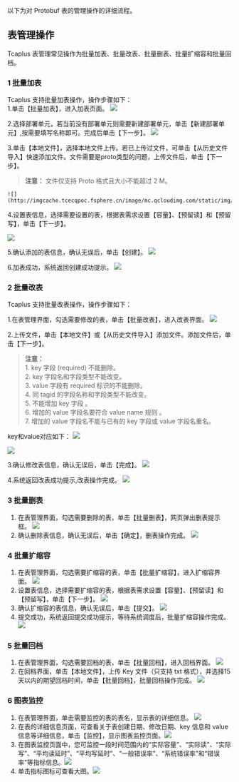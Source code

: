 以下为对 Protobuf 表的管理操作的详细流程。
## 表管理操作
Tcaplus 表管理常见操作为批量加表、批量改表、批量删表、批量扩缩容和批量回档。
### 1 批量加表
Tcaplus 支持批量加表操作，操作步骤如下：  
1.单击【批量加表】，进入加表页面。
![](http://imgcache.tcecqpoc.fsphere.cn/image/mc.qcloudimg.com/static/img/117cc31597481df9e0afe0bd26ccf20e/image.png)

2.选择部署单元，若当前没有部署单元则需要新建部署单元，单击【新建部署单元】,按需要填写名称即可。完成后单击【下一步】。
![](http://imgcache.tcecqpoc.fsphere.cn/image/mc.qcloudimg.com/static/img/c03aaf65c528be31d3b42fcb9a0709ce/image.png)

3.单击【本地文件】，选择本地文件上传。若已上传过文件，可单击【从历史文件导入】快速添加文件。文件需要是proto类型的问题，上传文件后，单击【下一步】。
> **注意：**
> 文件仅支持 Proto 格式且大小不能超过 2 M。

	![](http://imgcache.tcecqpoc.fsphere.cn/image/mc.qcloudimg.com/static/img/37b23489fbc6b2575eb812965a0269ba/1.png)

4.设置表信息，选择需要设置的表，根据表需求设置【容量】、【预留读】和【预留写】，单击【下一步】。

![](http://imgcache.tcecqpoc.fsphere.cn/image/mc.qcloudimg.com/static/img/bfb27ff224dd4948e44943a642d5de29/image.png)

5.确认添加的表信息，确认无误后，单击【创建】。
![](http://imgcache.tcecqpoc.fsphere.cn/image/mc.qcloudimg.com/static/img/dfc540003937c29071ec7106811e6eae/image.png)

6.加表成功，系统返回创建成功提示。
![](http://imgcache.tcecqpoc.fsphere.cn/image/mc.qcloudimg.com/static/img/4b9d86021decc15d23f64825b692970c/image.png)

### 2 批量改表
Tcaplus 支持批量改表操作，操作步骤如下：  

1.在表管理界面，勾选需要修改的表，单击【批量改表】，进入改表界面。
![](http://imgcache.tcecqpoc.fsphere.cn/image/mc.qcloudimg.com/static/img/bd3a29cdfea13211e281dd32d6769123/image.png)

2.上传文件，单击【本地文件】或【从历史文件导入】添加文件。添加文件后，单击【下一步】。
> **注意：**  
>  1\. key 字段 (required) 不能删除。  
>  2\. key 字段名和字段类型不能改变。  
>  3\. value 字段有 required 标识的不能删除。  
>  4\. 同 tagid 的字段名称和字段类型不能改变。  
>  5\. 不能增加 key 字段 。  
>  6\. 增加的 value 字段名要符合 value name 规则 。  
>  7\. 增加的 value 字段名不能与已有的 key 字段或 value 字段名重名。

key和value对应如下：
![](http://imgcache.tcecqpoc.fsphere.cn/image/mc.qcloudimg.com/static/img/09325a3f7eba4b5a938656bcdca36fed/key-value.png) 

![](http://imgcache.tcecqpoc.fsphere.cn/image/mc.qcloudimg.com/static/img/f2b47ab725185aecef43d5043fe27648/image.png)

3.确认修改表信息，确认无误后，单击【完成】。
![](http://imgcache.tcecqpoc.fsphere.cn/image/mc.qcloudimg.com/static/img/edfd149ef2865603bba6c00a7d8a57c2/image.png)

4.系统返回改表成功提示,改表操作完成。
![](http://imgcache.tcecqpoc.fsphere.cn/image/mc.qcloudimg.com/static/img/6f2022f870f890a6f83ecafad49dc578/image.png)

### 3 批量删表
1. 在表管理界面，勾选需要删除的表，单击【批量删表】，网页弹出删表提示框。
![](http://imgcache.tcecqpoc.fsphere.cn/image/mc.qcloudimg.com/static/img/f15f0d52ae7b5cc3ff2e0f44d3941e5b/image.png)
2. 确认删除表信息，确认无误后，单击【确定】，删表操作完成。
![](http://imgcache.tcecqpoc.fsphere.cn/image/mc.qcloudimg.com/static/img/4bf588feede44297c199de7d01555ffd/image.png)

### 4 批量扩缩容
1. 在表管理界面，勾选需要扩缩容的表，单击【批量扩缩容】，进入扩缩容界面。
![](http://imgcache.tcecqpoc.fsphere.cn/image/mc.qcloudimg.com/static/img/9ca0988b66a8231cb391f6ce32072c3c/image.png)
2. 设置表信息，选择需要扩缩容的表，根据表需求设置【容量】、【预留读】和【预留写】，单击【下一步】。
![](http://imgcache.tcecqpoc.fsphere.cn/image/mc.qcloudimg.com/static/img/b670d09409f7bfb3ec536aa77646d717/image.png)
3. 确认扩缩容的表信息，确认无误后，单击【提交】。
![](http://imgcache.tcecqpoc.fsphere.cn/image/mc.qcloudimg.com/static/img/cda5868697a7c01a38cdd0d481b891e3/image.png)
4. 提交成功，系统返回提交成功提示，等待系统调度后，批量扩缩容操作完成。
![](http://imgcache.tcecqpoc.fsphere.cn/image/mc.qcloudimg.com/static/img/f7ae7b37c1436b6d5db0917eb943629c/image.png)

### 5 批量回档
1. 在表管理界面，勾选需要回档的表，单击【批量回档】，进入回档界面。
![](http://imgcache.tcecqpoc.fsphere.cn/image/mc.qcloudimg.com/static/img/c89c541900914e32c6fb6f9418b3d71f/image.png)
2. 在回档界面，单击【本地文件】，上传 Key 文件（只支持 txt 格式），并选择15天以内的期望回档时间，单击【批量回档】，批量回档操作完成。
![](http://imgcache.tcecqpoc.fsphere.cn/image/mc.qcloudimg.com/static/img/aa5f4d4e9fae4ff7be1577312c6f76be/image.png)

### 6 图表监控
1. 在表管理界面，单击需要监控的表的表名，显示表的详细信息。
![](http://imgcache.tcecqpoc.fsphere.cn/image/mc.qcloudimg.com/static/img/7887039f68a680a710508178848c31a5/image.png)
2. 在表的详细信息页面，可查看关于表创建日期、修改日期、key 信息和 value 信息等详细信息，单击【监控】，显示图表监控页面。![](http://imgcache.tcecqpoc.fsphere.cn/image/mc.qcloudimg.com/static/img/23468f202f194893554e9d3925743b21/image.png)
3. 在图表监控页面中，您可监控一段时间范围内的“实际容量”、“实际读”、“实际写”、“平均读延时”、“平均写延时”、“一般错误率”、“系统错误率”和“错误率”等指标信息。![](http://imgcache.tcecqpoc.fsphere.cn/image/mc.qcloudimg.com/static/img/b6372883f75bfbe8f37323d58b0d7a98/image.png)
4. 单击指标图标可查看大图。![](http://imgcache.tcecqpoc.fsphere.cn/image/mc.qcloudimg.com/static/img/d3b6a82ee899082fdf8afa4fd9573ac2/image.png)